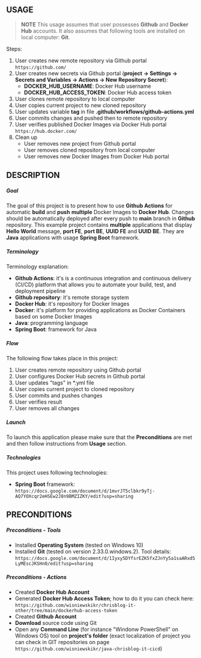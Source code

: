 USAGE
-----

> **NOTE** This usage assumes that user possesses **Github** and **Docker Hub** accounts. It also assumes that following tools are installed on local computer: **Git**. 

Steps:
1. User creates new remote repository via Github portal `https://github.com/`
1. User creates new secrets via Github portal (**project -> Settings -> Secrets and Variables -> Actions -> New Repository Secret**):
     * **DOCKER_HUB_USERNAME**: Docker Hub username
     * **DOCKER_HUB_ACCESS_TOKEN**: Docker Hub access token
1. User clones remote repository to local computer
1. User copies current project to new cloned repository
1. User updates variable **tag** in file **.github/workflows/github-actions.yml**
1. User commits changes and pushed then to remote repository
1. User verifies published Docker Images via Docker Hub portal `https://hub.docker.com/`
1. Clean up
     * User removes new project from Github portal
     * User removes cloned repository from local computer
     * User removes new Docker Images from Docker Hub portal


DESCRIPTION
-----------

##### Goal
The goal of this project is to present how to use **Github Actions** for automatic **build** and **push** **multiple** Docker Images to **Docker Hub**. Changes should be automatically deployed after every push to **main** branch in **Github** repository. This example project contains **multiple** applications that display **Hello World** message, **port FE**, **port BE**, **UUID FE** and **UUID BE**. They are **Java** applications with usage **Spring Boot** framework.

##### Terminology
Terminology explanation:
* **Github Actions**: it's is a continuous integration and continuous delivery (CI/CD) platform that allows you to automate your build, test, and deployment pipeline
* **Github repository**: it's remote storage system
* **Docker Hub**: it's repository for Docker Images
* **Docker**: it's platform for providing applications as Docker Containers based on some Docker Images
* **Java**: programming language
* **Spring Boot**: framework for Java

##### Flow
The following flow takes place in this project:
1. User creates remote repository using Github portal
1. User configures Docker Hub secrets in Github portal
1. User updates "tags" in *.yml file
1. User copies current project to cloned repository
1. User commits and pushes changes
1. User verifies result
1. User removes all changes

##### Launch
To launch this application please make sure that the **Preconditions** are met and then follow instructions from **Usage** section.

##### Technologies
This project uses following technologies:
* **Spring Boot** framework: `https://docs.google.com/document/d/1mvrJT5clbkr9yTj-AQ7YOXcqr2eHSEw2J8n9BMZIZKY/edit?usp=sharing`


PRECONDITIONS
-------------

##### Preconditions - Tools
* Installed **Operating System** (tested on Windows 10)
* Installed **Git** (tested on version 2.33.0.windows.2). Tool details: `https://docs.google.com/document/d/1Iyxy5DYfsrEZK5fxZJnYy5a1saARxd5LyMEscJKSHn0/edit?usp=sharing`


##### Preconditions - Actions
* Created **Docker Hub Account**
* Generated **Docker Hub Access Token**; how to do it you can check here: `https://github.com/wisniewskikr/chrisblog-it-other/tree/main/dockerhub-access-token`
* Created **Github Account**
* **Download** source code using Git 
* Open any **Command Line** (for instance "Windonw PowerShell" on Windows OS) tool on **project's folder** (exact localization of project you can check in GIT repositories on page `https://github.com/wisniewskikr/java-chrisblog-it-cicd`)